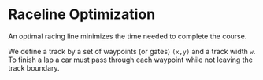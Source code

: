 # Raceline Optimization

An optimal racing line minimizes the time needed to complete the course. 

We define a track by a set of waypoints (or gates) `(x,y)` and a track width `w`. To finish a lap a car must pass through each waypoint while not leaving the track boundary. 
